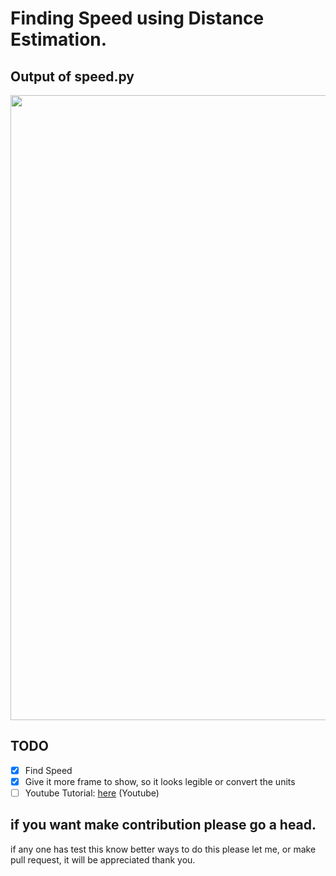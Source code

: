 # Finding Speed using Distance Estimation.

## Output of speed.py

<img src="../speed_distance_estiamtion.gif" width ="1000">

## TODO

- [x] Find Speed
- [x] Give it more frame to show, so it looks legible or convert the units
- [ ] Youtube Tutorial: [here](https://youtu.be/DIxcLghsQ4Q) (Youtube)

## if you want make contribution please go a head.

if any one has test this know better ways to do this please let me, or make pull request, it will be appreciated thank you.
